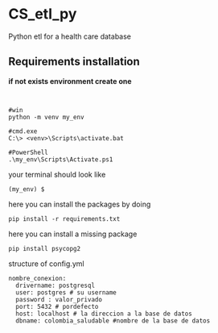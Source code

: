 # CS_etl_py
Python etl for a health care database 
## Requirements installation 
 **if not exists environment create one**
```
 

#win
python -m venv my_env

#cmd.exe
C:\> <venv>\Scripts\activate.bat

#PowerShell
.\my_env\Scripts\Activate.ps1
```
your terminal should look like
```
(my_env) $
```
here you can install the packages by doing 
```
pip install -r requirements.txt
```

here you can install a missing package 
```
pip install psycopg2
```
structure of config.yml 
```
nombre_conexion:
  drivername: postgresql  
  user: postgres # su username
  password : valor_privado
  port: 5432 # pordefecto 
  host: localhost # la direccion a la base de datos
  dbname: colombia_saludable #nombre de la base de datos
```